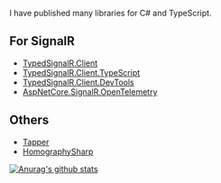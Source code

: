 I have published many libraries for C# and TypeScript.

## For SignalR

- [TypedSignalR.Client](https://github.com/nenoNaninu/TypedSignalR.Client)
- [TypedSignalR.Client.TypeScript](https://github.com/nenoNaninu/TypedSignalR.Client.TypeScript)
- [TypedSignalR.Client.DevTools](https://github.com/nenoNaninu/TypedSignalR.Client.DevTools)
- [AspNetCore.SignalR.OpenTelemetry](https://github.com/nenoNaninu/AspNetCore.SignalR.OpenTelemetry)

## Others

- [Tapper](https://github.com/nenoNaninu/Tapper)
- [HomographySharp](https://github.com/nenoNaninu/HomographySharp)


[![Anurag's github stats](https://github-readme-stats.vercel.app/api?username=nenoNaninu&count_private=true&show_icons=true)](https://github.com/anuraghazra/github-readme-stats)
<!-- [![Top Langs](https://github-readme-stats.vercel.app/api/top-langs/?username=nenoNaninu)](https://github.com/anuraghazra/github-readme-stats) -->
